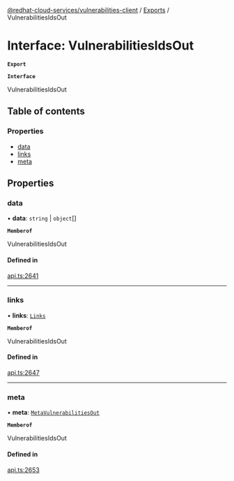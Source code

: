 [@redhat-cloud-services/vulnerabilities-client](../README.md) / [Exports](../modules.md) / VulnerabilitiesIdsOut

# Interface: VulnerabilitiesIdsOut

**`Export`**

**`Interface`**

VulnerabilitiesIdsOut

## Table of contents

### Properties

- [data](VulnerabilitiesIdsOut.md#data)
- [links](VulnerabilitiesIdsOut.md#links)
- [meta](VulnerabilitiesIdsOut.md#meta)

## Properties

### data

• **data**: `string` \| `object`[]

**`Memberof`**

VulnerabilitiesIdsOut

#### Defined in

[api.ts:2641](https://github.com/mkholjuraev/javascript-clients/blob/master/packages/vulnerabilities/api.ts#L2641)

___

### links

• **links**: [`Links`](Links.md)

**`Memberof`**

VulnerabilitiesIdsOut

#### Defined in

[api.ts:2647](https://github.com/mkholjuraev/javascript-clients/blob/master/packages/vulnerabilities/api.ts#L2647)

___

### meta

• **meta**: [`MetaVulnerabilitiesOut`](MetaVulnerabilitiesOut.md)

**`Memberof`**

VulnerabilitiesIdsOut

#### Defined in

[api.ts:2653](https://github.com/mkholjuraev/javascript-clients/blob/master/packages/vulnerabilities/api.ts#L2653)
